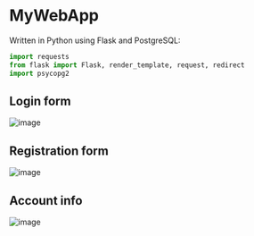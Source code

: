 # MyWebApp
Written in Python using Flask and PostgreSQL:
```python
import requests
from flask import Flask, render_template, request, redirect
import psycopg2
```

## Login form
![image](https://user-images.githubusercontent.com/90320303/146542820-64fc156c-0cf0-4889-815e-f7f0532cacd1.png)

## Registration form
![image](https://user-images.githubusercontent.com/90320303/146543226-b9a69a78-3315-4a1b-b1f5-7bda149d44d7.png)

## Account info
![image](https://user-images.githubusercontent.com/90320303/146543534-62b5d029-17e0-452c-9d43-b299a78e147f.png)

